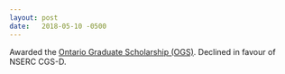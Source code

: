 ```yaml
---
layout: post
date:   2018-05-10 -0500
---
```

Awarded the [Ontario Graduate Scholarship (OGS)](http://gradstudies.yorku.ca/current-students/student-finances/funding-awards/ogs/). Declined in favour of NSERC CGS-D.
